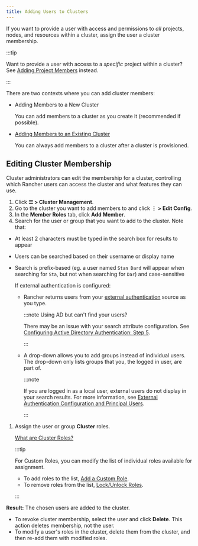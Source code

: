 ```yaml
---
title: Adding Users to Clusters
---
```


<head>
  <link rel="canonical" href="https://ranchermanager.docs.rancher.com/how-to-guides/new-user-guides/manage-clusters/access-clusters/add-users-to-clusters"/>
</head>

If you want to provide a user with access and permissions to _all_ projects, nodes, and resources within a cluster, assign the user a cluster membership.

:::tip

Want to provide a user with access to a _specific_ project within a cluster? See [Adding Project Members](../../../new-user-guides/add-users-to-projects.md) instead.

:::

There are two contexts where you can add cluster members:

- Adding Members to a New Cluster

    You can add members to a cluster as you create it (recommended if possible).

- [Adding Members to an Existing Cluster](#editing-cluster-membership)

    You can always add members to a cluster after a cluster is provisioned.

## Editing Cluster Membership

Cluster administrators can edit the membership for a cluster, controlling which Rancher users can access the cluster and what features they can use.

1. Click **☰ > Cluster Management**.
1. Go to the cluster you want to add members to and click **⋮ > Edit Config**.
1. In the **Member Roles** tab, click **Add Member**.
1. Search for the user or group that you want to add to the cluster. Note that:
  * At least 2 characters must be typed in the search box for results to appear
  * Users can be searched based on their username or display name
  * Search is prefix-based (eg. a user named `Stan Dard` will appear when searching for `Sta`, but not when searching
    for `Dar`) and case-sensitive

    If external authentication is configured:

    - Rancher returns users from your [external authentication](../../authentication-permissions-and-global-configuration/authentication-config/authentication-config.md) source as you type.

		:::note Using AD but can't find your users?

		There may be an issue with your search attribute configuration. See [Configuring Active Directory Authentication: Step 5](../../../new-user-guides/authentication-permissions-and-global-configuration/authentication-config/configure-active-directory.md).

		:::

    - A drop-down allows you to add groups instead of individual users. The drop-down only lists groups that you, the logged in user, are part of.

		:::note

		If you are logged in as a local user, external users do not display in your search results. For more information, see [External Authentication Configuration and Principal Users](../../authentication-permissions-and-global-configuration/authentication-config/authentication-config.md#external-authentication-configuration-and-principal-users).

		:::

1. Assign the user or group **Cluster** roles.

    [What are Cluster Roles?](../../../new-user-guides/authentication-permissions-and-global-configuration/manage-role-based-access-control-rbac/cluster-and-project-roles.md)

    :::tip

    For Custom Roles, you can modify the list of individual roles available for assignment.

    - To add roles to the list, [Add a Custom Role](../../../new-user-guides/authentication-permissions-and-global-configuration/manage-role-based-access-control-rbac/custom-roles.md).
    - To remove roles from the list, [Lock/Unlock Roles](../../../new-user-guides/authentication-permissions-and-global-configuration/manage-role-based-access-control-rbac/locked-roles.md).

    :::

**Result:** The chosen users are added to the cluster.

- To revoke cluster membership, select the user and click **Delete**. This action deletes membership, not the user.
- To modify a user's roles in the cluster, delete them from the cluster, and then re-add them with modified roles.

